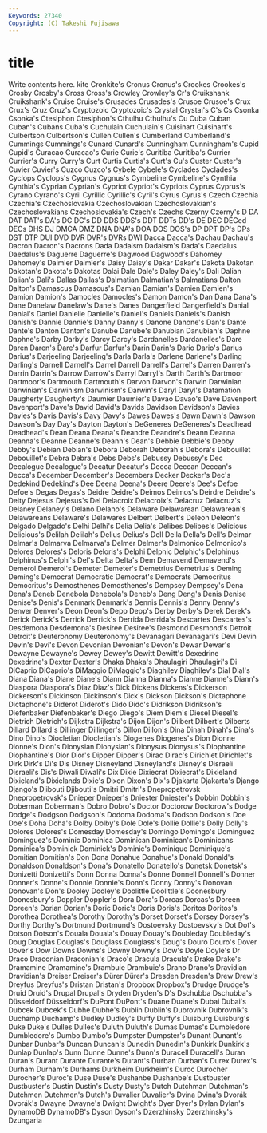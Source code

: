 ```yaml
---
Keywords: 27340 
Copyright: (C) Takeshi Fujisawa
---
```


# title

Write contents here.
kite Cronkite's Cronus
Cronus's Crookes Crookes's Crosby Crosby's Cross Cross's Crowley Crowley's Cr's
Cruikshank Cruikshank's Cruise Cruise's Crusades Crusades's Crusoe Crusoe's Crux Crux's
Cruz Cruz's Cryptozoic Cryptozoic's Crystal Crystal's C's Cs Csonka Csonka's
Ctesiphon Ctesiphon's Cthulhu Cthulhu's Cu Cuba Cuban Cuban's Cubans Cuba's
Cuchulain Cuchulain's Cuisinart Cuisinart's Culbertson Culbertson's Cullen Cullen's Cumberland Cumberland's
Cummings Cummings's Cunard Cunard's Cunningham Cunningham's Cupid Cupid's Curacao Curacao's
Curie Curie's Curitiba Curitiba's Currier Currier's Curry Curry's Curt Curtis
Curtis's Curt's Cu's Custer Custer's Cuvier Cuvier's Cuzco Cuzco's Cybele
Cybele's Cyclades Cyclades's Cyclops Cyclops's Cygnus Cygnus's Cymbeline Cymbeline's Cynthia
Cynthia's Cyprian Cyprian's Cypriot Cypriot's Cypriots Cyprus Cyprus's Cyrano Cyrano's
Cyril Cyrillic Cyrillic's Cyril's Cyrus Cyrus's Czech Czechia Czechia's Czechoslovakia
Czechoslovakian Czechoslovakian's Czechoslovakians Czechoslovakia's Czech's Czechs Czerny Czerny's D DA
DAT DAT's DA's DC DC's DD DDS DDS's DDT DDTs
DD's DE DEC DECed DECs DHS DJ DMCA DMZ DNA
DNA's DOA DOS DOS's DP DPT DP's DPs DST DTP
DUI DVD DVR DVR's DVRs DWI Dacca Dacca's Dachau Dachau's
Dacron Dacron's Dacrons Dada Dadaism Dadaism's Dada's Daedalus Daedalus's Daguerre
Daguerre's Dagwood Dagwood's Dahomey Dahomey's Daimler Daimler's Daisy Daisy's Dakar
Dakar's Dakota Dakotan Dakotan's Dakota's Dakotas Dalai Dale Dale's Daley
Daley's Dali Dalian Dalian's Dali's Dallas Dallas's Dalmatian Dalmatian's Dalmatians
Dalton Dalton's Damascus Damascus's Damian Damian's Damien Damien's Damion Damion's
Damocles Damocles's Damon Damon's Dan Dana Dana's Dane Danelaw Danelaw's
Dane's Danes Dangerfield Dangerfield's Danial Danial's Daniel Danielle Danielle's Daniel's
Daniels Daniels's Danish Danish's Dannie Dannie's Danny Danny's Danone Danone's
Dan's Dante Dante's Danton Danton's Danube Danube's Danubian Danubian's Daphne
Daphne's Darby Darby's Darcy Darcy's Dardanelles Dardanelles's Dare Daren Daren's
Dare's Darfur Darfur's Darin Darin's Dario Dario's Darius Darius's Darjeeling
Darjeeling's Darla Darla's Darlene Darlene's Darling Darling's Darnell Darnell's Darrel
Darrell Darrell's Darrel's Darren Darren's Darrin Darrin's Darrow Darrow's Darryl
Darryl's Darth Darth's Dartmoor Dartmoor's Dartmouth Dartmouth's Darvon Darvon's Darwin
Darwinian Darwinian's Darwinism Darwinism's Darwin's Daryl Daryl's Datamation Daugherty Daugherty's
Daumier Daumier's Davao Davao's Dave Davenport Davenport's Dave's David David's
Davids Davidson Davidson's Davies Davies's Davis Davis's Davy Davy's Dawes
Dawes's Dawn Dawn's Dawson Dawson's Day Day's Dayton Dayton's DeGeneres
DeGeneres's Deadhead Deadhead's Dean Deana Deana's Deandre Deandre's Deann Deanna
Deanna's Deanne Deanne's Deann's Dean's Debbie Debbie's Debby Debby's Debian
Debian's Debora Deborah Deborah's Debora's Debouillet Debouillet's Debra Debra's Debs
Debs's Debussy Debussy's Dec Decalogue Decalogue's Decatur Decatur's Decca Deccan
Deccan's Decca's December December's Decembers Decker Decker's Dec's Dedekind Dedekind's
Dee Deena Deena's Deere Deere's Dee's Defoe Defoe's Degas Degas's
Deidre Deidre's Deimos Deimos's Deirdre Deirdre's Deity Dejesus Dejesus's Del
Delacroix Delacroix's Delacruz Delacruz's Delaney Delaney's Delano Delano's Delaware Delawarean
Delawarean's Delawareans Delaware's Delawares Delbert Delbert's Deleon Deleon's Delgado Delgado's
Delhi Delhi's Delia Delia's Delibes Delibes's Delicious Delicious's Delilah Delilah's
Delius Delius's Dell Della Della's Dell's Delmar Delmar's Delmarva Delmarva's
Delmer Delmer's Delmonico Delmonico's Delores Delores's Deloris Deloris's Delphi Delphic
Delphic's Delphinus Delphinus's Delphi's Del's Delta Delta's Dem Demavend Demavend's
Demerol Demerol's Demeter Demeter's Demetrius Demetrius's Deming Deming's Democrat Democratic
Democrat's Democrats Democritus Democritus's Demosthenes Demosthenes's Dempsey Dempsey's Dena Dena's
Deneb Denebola Denebola's Deneb's Deng Deng's Denis Denise Denise's Denis's
Denmark Denmark's Dennis Dennis's Denny Denny's Denver Denver's Deon Deon's
Depp Depp's Derby Derby's Derek Derek's Derick Derick's Derrick Derrick's
Derrida Derrida's Descartes Descartes's Desdemona Desdemona's Desiree Desiree's Desmond Desmond's
Detroit Detroit's Deuteronomy Deuteronomy's Devanagari Devanagari's Devi Devin Devin's Devi's
Devon Devonian Devonian's Devon's Dewar Dewar's Dewayne Dewayne's Dewey Dewey's
Dewitt Dewitt's Dexedrine Dexedrine's Dexter Dexter's Dhaka Dhaka's Dhaulagiri Dhaulagiri's
Di DiCaprio DiCaprio's DiMaggio DiMaggio's Diaghilev Diaghilev's Dial Dial's Diana
Diana's Diane Diane's Diann Dianna Dianna's Dianne Dianne's Diann's Diaspora
Diaspora's Diaz Diaz's Dick Dickens Dickens's Dickerson Dickerson's Dickinson Dickinson's
Dick's Dickson Dickson's Dictaphone Dictaphone's Diderot Diderot's Dido Dido's Didrikson
Didrikson's Diefenbaker Diefenbaker's Diego Diego's Diem Diem's Diesel Diesel's Dietrich
Dietrich's Dijkstra Dijkstra's Dijon Dijon's Dilbert Dilbert's Dilberts Dillard Dillard's
Dillinger Dillinger's Dillon Dillon's Dina Dinah Dinah's Dina's Dino Dino's
Diocletian Diocletian's Diogenes Diogenes's Dion Dionne Dionne's Dion's Dionysian Dionysian's
Dionysus Dionysus's Diophantine Diophantine's Dior Dior's Dipper Dipper's Dirac Dirac's
Dirichlet Dirichlet's Dirk Dirk's Di's Dis Disney Disneyland Disneyland's Disney's
Disraeli Disraeli's Dis's Diwali Diwali's Dix Dixie Dixiecrat Dixiecrat's Dixieland
Dixieland's Dixielands Dixie's Dixon Dixon's Dix's Djakarta Djakarta's Django Django's
Djibouti Djibouti's Dmitri Dmitri's Dnepropetrovsk Dnepropetrovsk's Dnieper Dnieper's Dniester Dniester's
Dobbin Dobbin's Doberman Doberman's Dobro Dobro's Doctor Doctorow Doctorow's Dodge
Dodge's Dodgson Dodgson's Dodoma Dodoma's Dodson Dodson's Doe Doe's Doha
Doha's Dolby Dolby's Dole Dole's Dollie Dollie's Dolly Dolly's Dolores
Dolores's Domesday Domesday's Domingo Domingo's Dominguez Dominguez's Dominic Dominica Dominican
Dominican's Dominicans Dominica's Dominick Dominick's Dominic's Dominique Dominique's Domitian Domitian's
Don Dona Donahue Donahue's Donald Donald's Donaldson Donaldson's Dona's Donatello
Donatello's Donetsk Donetsk's Donizetti Donizetti's Donn Donna Donna's Donne Donnell
Donnell's Donner Donner's Donne's Donnie Donnie's Donn's Donny Donny's Donovan
Donovan's Don's Dooley Dooley's Doolittle Doolittle's Doonesbury Doonesbury's Doppler Doppler's
Dora Dora's Dorcas Dorcas's Doreen Doreen's Dorian Dorian's Doric Doric's
Doris Doris's Doritos Doritos's Dorothea Dorothea's Dorothy Dorothy's Dorset Dorset's
Dorsey Dorsey's Dorthy Dorthy's Dortmund Dortmund's Dostoevsky Dostoevsky's Dot Dot's
Dotson Dotson's Douala Douala's Douay Douay's Doubleday Doubleday's Doug Douglas
Douglas's Douglass Douglass's Doug's Douro Douro's Dover Dover's Dow Downs
Downs's Downy Downy's Dow's Doyle Doyle's Dr Draco Draconian Draconian's
Draco's Dracula Dracula's Drake Drake's Dramamine Dramamine's Drambuie Drambuie's Drano
Drano's Dravidian Dravidian's Dreiser Dreiser's Dürer Dürer's Dresden Dresden's Drew
Drew's Dreyfus Dreyfus's Dristan Dristan's Dropbox Dropbox's Drudge Drudge's Druid
Druid's Drupal Drupal's Dryden Dryden's D's Dschubba Dschubba's Düsseldorf Düsseldorf's
DuPont DuPont's Duane Duane's Dubai Dubai's Dubcek Dubcek's Dubhe Dubhe's
Dublin Dublin's Dubrovnik Dubrovnik's Duchamp Duchamp's Dudley Dudley's Duffy Duffy's
Duisburg Duisburg's Duke Duke's Dulles Dulles's Duluth Duluth's Dumas Dumas's
Dumbledore Dumbledore's Dumbo Dumbo's Dumpster Dumpster's Dunant Dunant's Dunbar Dunbar's
Duncan Duncan's Dunedin Dunedin's Dunkirk Dunkirk's Dunlap Dunlap's Dunn Dunne
Dunne's Dunn's Duracell Duracell's Duran Duran's Durant Durante Durante's Durant's
Durban Durban's Durex Durex's Durham Durham's Durhams Durkheim Durkheim's Duroc
Durocher Durocher's Duroc's Duse Duse's Dushanbe Dushanbe's Dustbuster Dustbuster's Dustin
Dustin's Dusty Dusty's Dutch Dutchman Dutchman's Dutchmen Dutchmen's Dutch's Duvalier
Duvalier's Dvina Dvina's Dvorák Dvorák's Dwayne Dwayne's Dwight Dwight's Dyer
Dyer's Dylan Dylan's DynamoDB DynamoDB's Dyson Dyson's Dzerzhinsky Dzerzhinsky's Dzungaria
